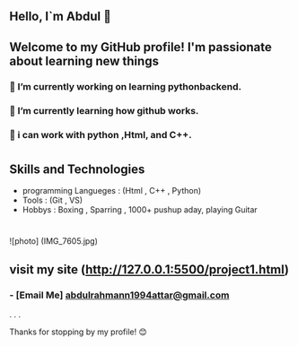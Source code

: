 ## Hello, I`m Abdul 👋

## Welcome to my GitHub profile! I'm passionate about learning new things



###  🔭 I’m currently working on learning pythonbackend.
###  🌱 I’m currently learning how github works. 
###  💼 i can work with python ,Html, and C++.
 
#

## Skills and Technologies
- programming Langueges : (Html , C++ , Python)
- Tools : (Git , VS)
- Hobbys : Boxing , Sparring , 1000+ pushup aday, playing Guitar

#


![photo] (IMG_7605.jpg)

## visit my site  (http://127.0.0.1:5500/project1.html)
### - [Email Me] abdulrahmann1994attar@gmail.com


.
.
.


Thanks for stopping by my profile! 😊
